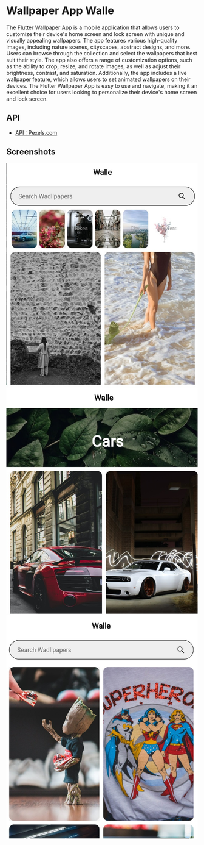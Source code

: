 # Wallpaper App Walle
The Flutter Wallpaper App is a mobile application that allows users to customize their device's home screen and lock screen with unique and visually appealing wallpapers. The app features various high-quality images, including nature scenes, cityscapes, abstract designs, and more. Users can browse through the collection and select the wallpapers that best suit their style. The app also offers a range of customization options, such as the ability to crop, resize, and rotate images, as well as adjust their brightness, contrast, and saturation. Additionally, the app includes a live wallpaper feature, which allows users to set animated wallpapers on their devices. The Flutter Wallpaper App is easy to use and navigate, making it an excellent choice for users looking to personalize their device's home screen and lock screen.

## API
- [API : Pexels.com](https://www.pexels.com)

## Screenshots
![Home](screenshots/mainScreen.jpg "Home")
![Category](screenshots/categoryScreen.jpg "CategoryScreen")
![Search](screenshots/searchScreen.jpg "SearchScreen")

